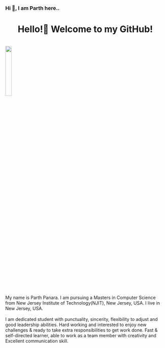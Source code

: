 ###  Hi 👋, I am Parth here..

<html>


<body>
   
   
   <div align="center">


   <h1>Hello!👋 Welcome to my GitHub!</h1><br/>

   </div>

<div class="container">
  <div class="row">
    <div class="col-8">
      <img src="https://img.freepik.com/free-vector/programming-concept-illustration_114360-1351.jpg?         w=826&t=st=1663649634~exp=1663650234~hmac=9821f831ff42d2790cc942e3ef6194a385d3af18a75736d632d62d845cef38c1/" style="width:20%" alt=""><br />
    </div>
 
   
   <div class="col">
     My name is Parth Panara. I am pursuing a Masters in Computer Science from New Jersey Institute of Technology(NJIT), New Jersey, USA. I live in New Jersey, USA.</br>
     </br>
   I am dedicated student with punctuality, sincerity, flexibility to adjust and good leadership abilities. Hard working and interested to enjoy new challenges & ready to take extra responsibilities to get work done. Fast & self-directed learner, able to work as a team member with creativity and Excellent communication skill.
   
   </div>
  
 </div>
</div>

   


</body>
</html>


